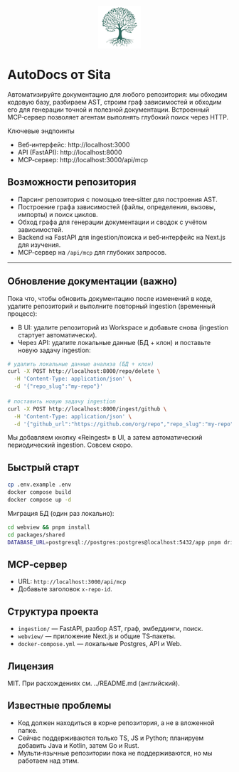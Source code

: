 <p align="center">
  <img src="../webview/apps/webapp/public/favicon.svg" alt="OpenDocs by Sita" width="96" height="96" />
</p>

# AutoDocs от Sita

Автоматизируйте документацию для любого репозитория: мы обходим кодовую базу, разбираем AST, строим граф зависимостей и обходим его для генерации точной и полезной документации. Встроенный MCP‑сервер позволяет агентам выполнять глубокий поиск через HTTP.

Ключевые эндпоинты

- Веб‑интерфейс: http://localhost:3000
- API (FastAPI): http://localhost:8000
- MCP‑сервер: http://localhost:3000/api/mcp

## Возможности репозитория

- Парсинг репозитория с помощью tree‑sitter для построения AST.
- Построение графа зависимостей (файлы, определения, вызовы, импорты) и поиск циклов.
- Обход графа для генерации документации и сводок с учётом зависимостей.
- Backend на FastAPI для ingestion/поиска и веб‑интерфейс на Next.js для изучения.
- MCP‑сервер на `/api/mcp` для глубоких запросов.

---

## Обновление документации (важно)

Пока что, чтобы обновить документацию после изменений в коде, удалите репозиторий и выполните повторный ingestion (временный процесс):

- В UI: удалите репозиторий из Workspace и добавьте снова (ingestion стартует автоматически).
- Через API: удалите локальные данные (БД + клон) и поставьте новую задачу ingestion:

```bash
# удалить локальные данные анализа (БД + клон)
curl -X POST http://localhost:8000/repo/delete \
  -H 'Content-Type: application/json' \
  -d '{"repo_slug":"my-repo"}'

# поставить новую задачу ingestion
curl -X POST http://localhost:8000/ingest/github \
  -H 'Content-Type: application/json' \
  -d '{"github_url":"https://github.com/org/repo","repo_slug":"my-repo","force_full":false}'
```

Мы добавляем кнопку «Reingest» в UI, а затем автоматический периодический ingestion. Совсем скоро.

## Быстрый старт

```bash
cp .env.example .env
docker compose build
docker compose up -d
```

Миграция БД (один раз локально):

```bash
cd webview && pnpm install
cd packages/shared
DATABASE_URL=postgresql://postgres:postgres@localhost:5432/app pnpm drizzle-kit push --config drizzle.main.config.ts
```

## MCP‑сервер

- URL: `http://localhost:3000/api/mcp`
- Добавьте заголовок `x-repo-id`.

## Структура проекта

- `ingestion/` — FastAPI, разбор AST, граф, эмбеддинги, поиск.
- `webview/` — приложение Next.js и общие TS‑пакеты.
- `docker-compose.yml` — локальные Postgres, API и Web.

## Лицензия

MIT. При расхождениях см. ../README.md (английский).

## Известные проблемы

- Код должен находиться в корне репозитория, а не в вложенной папке.
- Сейчас поддерживаются только TS, JS и Python; планируем добавить Java и Kotlin, затем Go и Rust.
- Мульти‑язычные репозитории пока не поддерживаются, но мы работаем над этим.
